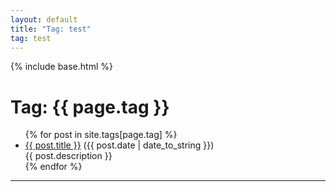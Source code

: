 ```yaml
---
layout: default
title: "Tag: test"
tag: test
---
```

{% include base.html %}
<div class="post">
  <h1>Tag: {{ page.tag }}</h1>
  <ul>
    {% for post in site.tags[page.tag] %}
    <li><a href="{{ base }}{{ post.url }}">{{ post.title }}</a> ({{ post.date | date_to_string }})<br>
      {{ post.description }}
    </li>
    {% endfor %}
  </ul>
</div>
<hr>
